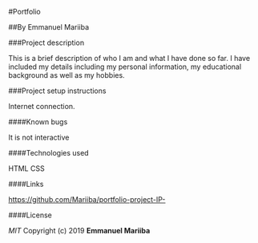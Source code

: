 #Portfolio

##By Emmanuel Mariiba

###Project description

This is a brief description of who I am and what I have done so far. I have included my details including my personal information, my educational background as well as my hobbies.


###Project setup instructions

 Internet connection.

####Known bugs

It is not interactive

####Technologies used

HTML
CSS

####Links

 
  https://github.com/Mariiba/portfolio-project-IP-

####License

 *MIT*
 Copyright (c) 2019 **Emmanuel Mariiba**
